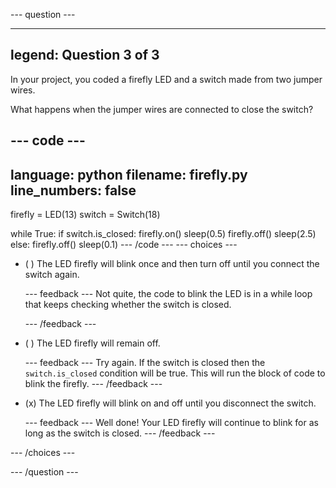 
--- question ---

---
legend: Question 3 of 3
---

In your project, you coded a firefly LED and a switch made from two jumper wires.

What happens when the jumper wires are connected to close the switch?

--- code ---
---
language: python filename: firefly.py
line_numbers: false
---
firefly = LED(13) switch = Switch(18)

while True: if switch.is_closed: firefly.on() sleep(0.5) firefly.off() sleep(2.5) else: firefly.off() sleep(0.1) --- /code --- --- choices ---

- ( ) The LED firefly will blink once and then turn off until you connect the switch again.

  --- feedback --- Not quite, the code to blink the LED is in a while loop that keeps checking whether the switch is closed.

  --- /feedback ---

- ( ) The LED firefly will remain off.


  --- feedback --- Try again. If the switch is closed then the `switch.is_closed` condition will be true. This will run the block of code to blink the firefly. --- /feedback ---

- (x) The LED firefly will blink on and off until you disconnect the switch.


  --- feedback --- Well done! Your LED firefly will continue to blink for as long as the switch is closed. --- /feedback ---

--- /choices ---

--- /question ---
